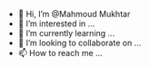 - 👋 Hi, I’m @Mahmoud Mukhtar 
- 👀 I’m interested in ...
- 🌱 I’m currently learning ...
- 💞️ I’m looking to collaborate on ...
- 📫 How to reach me ...

<!---

Mahmoud Mukhtar /is a ✨ special ✨ repository because its `README.md` (this file) appears on your GitHub profile.
You can click the Preview link to take a look at your changes.
--->
